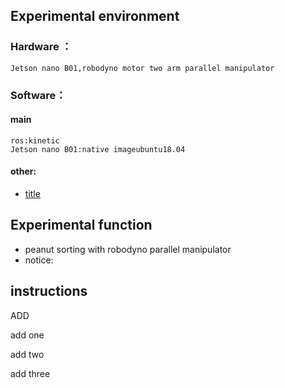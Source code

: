 ## Experimental environment

### Hardware ：
    Jetson nano B01,robodyno motor two arm parallel manipulator
### Software：
#### main
    ros:kinetic
    Jetson nano B01:native imageubuntu18.04
#### other:
-   [title](https://www.baidu.com)

## Experimental function
- peanut sorting with robodyno parallel manipulator
- notice:

## instructions

ADD

add one

add two

add three